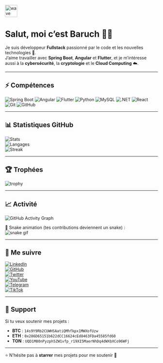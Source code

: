 <img src="https://media.giphy.com/media/hvRJCLFzcasrR4ia7z/giphy.gif" width="40px" alt="wave"/>

# Salut, moi c’est Baruch 👨‍💻

Je suis développeur **Fullstack** passionné par le code et les nouvelles technologies 🚀.  
J’aime travailler avec **Spring Boot**, **Angular** et **Flutter**, et je m’intéresse aussi à la **cybersécurité**, la **cryptologie** et le **Cloud Computing** ☁️.  

---

## ⚡ Compétences
![Spring Boot](https://img.shields.io/badge/SpringBoot-6DB33F?logo=springboot&logoColor=fff)
![Angular](https://img.shields.io/badge/Angular-DD0031?logo=angular&logoColor=fff)
![Flutter](https://img.shields.io/badge/Flutter-02569B?logo=flutter&logoColor=fff)
![Python](https://img.shields.io/badge/Python-3776AB?logo=python&logoColor=fff)
![MySQL](https://img.shields.io/badge/MySQL-4479A1?logo=mysql&logoColor=fff)
![.NET](https://img.shields.io/badge/.NET-512BD4?logo=dotnet&logoColor=fff)
![React](https://img.shields.io/badge/React-61DAFB?logo=react&logoColor=000)
![Git](https://img.shields.io/badge/Git-F05032?logo=git&logoColor=fff)
![GitHub](https://img.shields.io/badge/GitHub-181717?logo=github&logoColor=fff)

---

## 📊 Statistiques GitHub
![Stats](https://github-readme-stats.vercel.app/api?username=NgamiBaruch&show_icons=true&theme=radical)  
![Langages](https://github-readme-stats.vercel.app/api/top-langs/?username=NgamiBaruch&layout=compact&theme=radical)  
![Streak](https://github-readme-streak-stats.herokuapp.com/?user=NgamiBaruch&theme=radical)

---

## 🏆 Trophées
![trophy](https://github-profile-trophy.vercel.app/?username=NgamiBaruch&theme=onedark)

---

## 📈 Activité
![GitHub Activity Graph](https://github-readme-activity-graph.vercel.app/graph?username=NgamiBaruch&theme=radical)  

🐍 Snake animation (tes contributions deviennent un snake) :  
![snake gif](https://github.com/NgamiBaruch/NgamiBaruch/blob/output/github-contribution-grid-snake.svg)

---

## 🔗 Me suivre
[![LinkedIn](https://img.shields.io/badge/LinkedIn-0A66C2?logo=linkedin&logoColor=fff)](https://www.linkedin.com/in/tonprofil)  
[![GitHub](https://img.shields.io/badge/GitHub-181717?logo=github&logoColor=fff)](https://github.com/NgamiBaruch)  
[![Twitter](https://img.shields.io/badge/X-000000?logo=x&logoColor=fff)](https://x.com/)  
[![YouTube](https://img.shields.io/badge/YouTube-FF0000?logo=youtube&logoColor=fff)](https://youtube.com/)  
[![Telegram](https://img.shields.io/badge/Telegram-229ED9?logo=telegram&logoColor=fff)](https://t.me/)  
[![TikTok](https://img.shields.io/badge/TikTok-000000?logo=tiktok&logoColor=fff)](https://tiktok.com/@)

---

## 💝 Support
Si tu veux soutenir mes projets :  

- **BTC** : `14s9Y9Rb2CUWHSAatiQMhfkpx1MWXofUzw`  
- **ETH** : `0x286D65151b622dCC16624cEd8463FDa45585fd60`  
- **TON** : `UQD1M80nPyzph5ZW1vfp_r19XI5MaerNhDq4dWXbXCo96WFj`  

---

⭐ N’hésite pas à **starrer** mes projets pour me soutenir 🚀  
